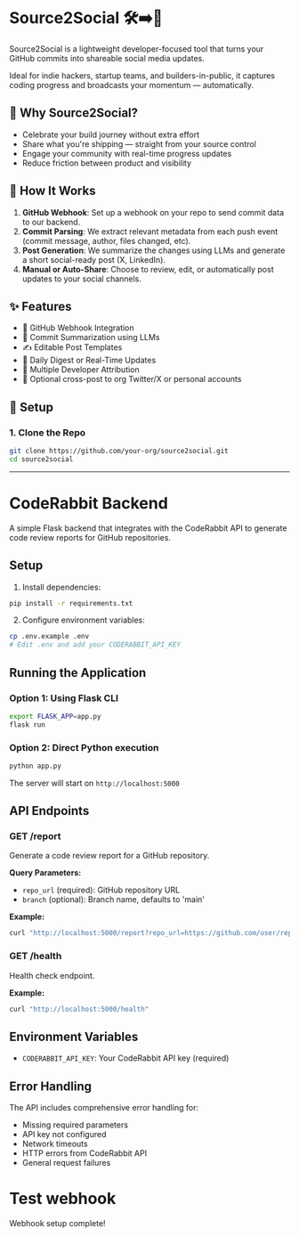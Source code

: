 # Source2Social 🛠️➡️📣

Source2Social is a lightweight developer-focused tool that turns your GitHub commits into shareable social media updates.

Ideal for indie hackers, startup teams, and builders-in-public, it captures coding progress and broadcasts your momentum — automatically.

## 🚀 Why Source2Social?

- Celebrate your build journey without extra effort
- Share what you're shipping — straight from your source control
- Engage your community with real-time progress updates
- Reduce friction between product and visibility

## 🧠 How It Works

1. **GitHub Webhook**: Set up a webhook on your repo to send commit data to our backend.
2. **Commit Parsing**: We extract relevant metadata from each push event (commit message, author, files changed, etc).
3. **Post Generation**: We summarize the changes using LLMs and generate a short social-ready post (X, LinkedIn).
4. **Manual or Auto-Share**: Choose to review, edit, or automatically post updates to your social channels.

## ✨ Features

- 📡 GitHub Webhook Integration
- 🧠 Commit Summarization using LLMs
- ✍️ Editable Post Templates
- 📅 Daily Digest or Real-Time Updates
- 👥 Multiple Developer Attribution
- 🔄 Optional cross-post to org Twitter/X or personal accounts

## 🔧 Setup

### 1. Clone the Repo

```bash
git clone https://github.com/your-org/source2social.git
cd source2social
```

---

# CodeRabbit Backend

A simple Flask backend that integrates with the CodeRabbit API to generate code review reports for GitHub repositories.

## Setup

1. Install dependencies:
```bash
pip install -r requirements.txt
```

2. Configure environment variables:
```bash
cp .env.example .env
# Edit .env and add your CODERABBIT_API_KEY
```

## Running the Application

### Option 1: Using Flask CLI
```bash
export FLASK_APP=app.py
flask run
```

### Option 2: Direct Python execution
```bash
python app.py
```

The server will start on `http://localhost:5000`

## API Endpoints

### GET /report
Generate a code review report for a GitHub repository.

**Query Parameters:**
- `repo_url` (required): GitHub repository URL
- `branch` (optional): Branch name, defaults to 'main'

**Example:**
```bash
curl "http://localhost:5000/report?repo_url=https://github.com/user/repo&branch=main"
```

### GET /health
Health check endpoint.

**Example:**
```bash
curl "http://localhost:5000/health"
```

## Environment Variables

- `CODERABBIT_API_KEY`: Your CodeRabbit API key (required)

## Error Handling

The API includes comprehensive error handling for:
- Missing required parameters
- API key not configured
- Network timeouts
- HTTP errors from CodeRabbit API
- General request failures
# Test webhook
Webhook setup complete!
